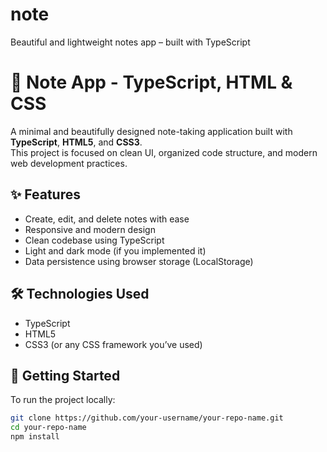 # note
Beautiful and lightweight notes app – built with TypeScript
# 📝 Note App - TypeScript, HTML & CSS

A minimal and beautifully designed note-taking application built with **TypeScript**, **HTML5**, and **CSS3**.  
This project is focused on clean UI, organized code structure, and modern web development practices.

## ✨ Features
- Create, edit, and delete notes with ease
- Responsive and modern design
- Clean codebase using TypeScript
- Light and dark mode (if you implemented it)
- Data persistence using browser storage (LocalStorage)

## 🛠️ Technologies Used
- TypeScript
- HTML5
- CSS3 (or any CSS framework you’ve used)

## 🚀 Getting Started
To run the project locally:

```bash
git clone https://github.com/your-username/your-repo-name.git
cd your-repo-name
npm install
